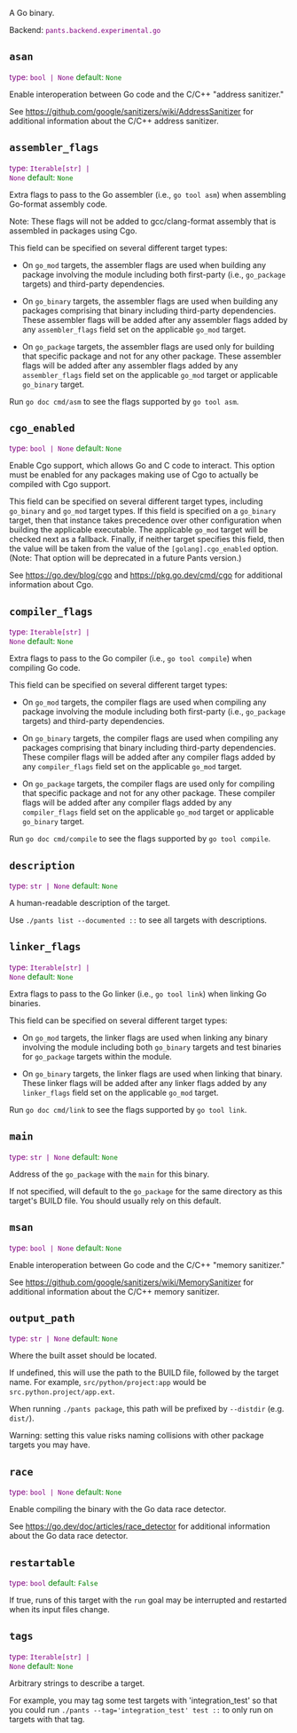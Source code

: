 A Go binary.

Backend: <span style="color: purple"><code>pants.backend.experimental.go</code></span>

## <code>asan</code>

<span style="color: purple">type: <code>bool | None</code></span>
<span style="color: green">default: <code>None</code></span>

Enable interoperation between Go code and the C/C++ "address sanitizer."

See https://github.com/google/sanitizers/wiki/AddressSanitizer for additional information about the C/C++ address sanitizer.

## <code>assembler_flags</code>

<span style="color: purple">type: <code>Iterable[str] | None</code></span>
<span style="color: green">default: <code>None</code></span>

Extra flags to pass to the Go assembler (i.e., `go tool asm`) when assembling Go-format assembly code.

Note: These flags will not be added to gcc/clang-format assembly that is assembled in packages using Cgo.

This field can be specified on several different target types:

- On `go_mod` targets, the assembler flags are used when building any package involving the module including both first-party (i.e., `go_package` targets) and third-party dependencies.

- On `go_binary` targets, the assembler flags are used when building any packages comprising that binary including third-party dependencies. These assembler flags will be added after any assembler flags added by any `assembler_flags` field set on the applicable `go_mod` target.

- On `go_package` targets, the assembler flags are used only for building that specific package and not for any other package. These assembler flags will be added after any assembler flags added by any `assembler_flags` field set on the applicable `go_mod` target or applicable `go_binary` target.

Run `go doc cmd/asm` to see the flags supported by `go tool asm`.

## <code>cgo_enabled</code>

<span style="color: purple">type: <code>bool | None</code></span>
<span style="color: green">default: <code>None</code></span>

Enable Cgo support, which allows Go and C code to interact. This option must be enabled for any packages making use of Cgo to actually be compiled with Cgo support.

This field can be specified on several different target types, including `go_binary` and `go_mod` target types. If this field is specified on a `go_binary` target, then that instance takes precedence over other configuration when building the applicable executable. The applicable `go_mod` target will be checked next as a fallback. Finally, if neither target specifies this field, then the value will be taken from the value of the `[golang].cgo_enabled` option. (Note: That option will be deprecated in a future Pants version.)

See https://go.dev/blog/cgo and https://pkg.go.dev/cmd/cgo for additional information about Cgo.

## <code>compiler_flags</code>

<span style="color: purple">type: <code>Iterable[str] | None</code></span>
<span style="color: green">default: <code>None</code></span>

Extra flags to pass to the Go compiler (i.e., `go tool compile`) when compiling Go code.

This field can be specified on several different target types:

- On `go_mod` targets, the compiler flags are used when compiling any package involving the module including both first-party (i.e., `go_package` targets) and third-party dependencies.

- On `go_binary` targets, the compiler flags are used when compiling any packages comprising that binary including third-party dependencies. These compiler flags will be added after any compiler flags added by any `compiler_flags` field set on the applicable `go_mod` target.

- On `go_package` targets, the compiler flags are used only for compiling that specific package and not for any other package. These compiler flags will be added after any compiler flags added by any `compiler_flags` field set on the applicable `go_mod` target or applicable `go_binary` target.

Run `go doc cmd/compile` to see the flags supported by `go tool compile`.

## <code>description</code>

<span style="color: purple">type: <code>str | None</code></span>
<span style="color: green">default: <code>None</code></span>

A human-readable description of the target.

Use `./pants list --documented ::` to see all targets with descriptions.

## <code>linker_flags</code>

<span style="color: purple">type: <code>Iterable[str] | None</code></span>
<span style="color: green">default: <code>None</code></span>

Extra flags to pass to the Go linker (i.e., `go tool link`) when linking Go binaries.

This field can be specified on several different target types:

- On `go_mod` targets, the linker flags are used when linking any binary involving the module including both `go_binary` targets and test binaries for `go_package` targets within the module.

- On `go_binary` targets, the linker flags are used when linking that binary. These linker flags will be added after any linker flags added by any `linker_flags` field set on the applicable `go_mod` target.

Run `go doc cmd/link` to see the flags supported by `go tool link`.

## <code>main</code>

<span style="color: purple">type: <code>str | None</code></span>
<span style="color: green">default: <code>None</code></span>

Address of the `go_package` with the `main` for this binary.

If not specified, will default to the `go_package` for the same directory as this target's BUILD file. You should usually rely on this default.

## <code>msan</code>

<span style="color: purple">type: <code>bool | None</code></span>
<span style="color: green">default: <code>None</code></span>

Enable interoperation between Go code and the C/C++ "memory sanitizer."

See https://github.com/google/sanitizers/wiki/MemorySanitizer for additional information about the C/C++ memory sanitizer.

## <code>output_path</code>

<span style="color: purple">type: <code>str | None</code></span>
<span style="color: green">default: <code>None</code></span>

Where the built asset should be located.

If undefined, this will use the path to the BUILD file, followed by the target name. For example, `src/python/project:app` would be `src.python.project/app.ext`.

When running `./pants package`, this path will be prefixed by `--distdir` (e.g. `dist/`).

Warning: setting this value risks naming collisions with other package targets you may have.

## <code>race</code>

<span style="color: purple">type: <code>bool | None</code></span>
<span style="color: green">default: <code>None</code></span>

Enable compiling the binary with the Go data race detector.

See https://go.dev/doc/articles/race_detector for additional information about the Go data race detector.

## <code>restartable</code>

<span style="color: purple">type: <code>bool</code></span>
<span style="color: green">default: <code>False</code></span>

If true, runs of this target with the `run` goal may be interrupted and restarted when its input files change.

## <code>tags</code>

<span style="color: purple">type: <code>Iterable[str] | None</code></span>
<span style="color: green">default: <code>None</code></span>

Arbitrary strings to describe a target.

For example, you may tag some test targets with 'integration_test' so that you could run `./pants --tag='integration_test' test ::` to only run on targets with that tag.

